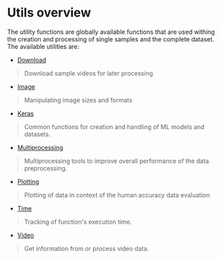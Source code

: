 # Utils overview

The utility functions are globally available functions that are used withing the creation
and processing of single samples and the complete dataset.
The available utilities are:

* [Download](./download-utils.md)
> Download sample videos for later processing
* [Image](./image-utils.md)
> Manipulating image sizes and formats
* [Keras](./keras-utils.md)
> Common functions for creation and handling of ML models and
> datasets. 
* [Multiprocessing](./multiprocessing-utils.md)
> Multiprocessing tools to improve overall performance of the data preprocessing.
* [Plotting](./plot-utils.md)
> Plotting of data in context of the human accuracy data evaluation
* [Time](./time-utils.md)
> Tracking of function's execution time.
* [Video](./video-utils.md)
> Get information from or process video data.